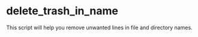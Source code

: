 # delete_trash_in_name
This script will help you remove unwanted lines in file and directory names.

